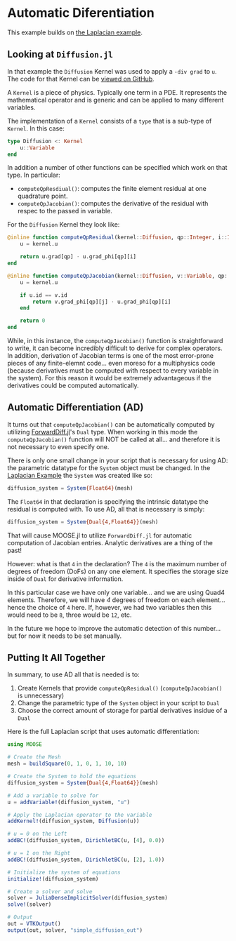 # Automatic Diferentiation

This example builds on [the Laplacian example](laplacian.md).

## Looking at `Diffusion.jl`

In that example the `Diffusion` Kernel was used to apply a `-div grad` to `u`.  The code for that Kernel can be [viewed on GitHub](https://github.com/friedmud/MOOSE.jl/blob/master/src/kernels/Diffusion.jl).

A `Kernel` is a piece of physics.  Typically one term in a PDE.  It represents the mathematical operator and is generic and can be applied to many different variables.

The implementation of a `Kernel` consists of a `type` that is a sub-type of `Kernel`.  In this case:

```julia
type Diffusion <: Kernel
    u::Variable
end
```

In addition a number of other functions can be specified which work on that type.  In particular:

  - `computeQpResdiual()`: computes the finite element residual at one quadrature point.
  - `computeQpJacobian()`: computes the derivative of the residual with respec to the passed in variable.

For the `Diffusion` Kernel they look like:

```julia
@inline function computeQpResidual(kernel::Diffusion, qp::Integer, i::Integer)
    u = kernel.u

    return u.grad[qp] ⋅ u.grad_phi[qp][i]
end

@inline function computeQpJacobian(kernel::Diffusion, v::Variable, qp::Integer, i::Integer, j::Integer)::Float64
    u = kernel.u

    if u.id == v.id
        return v.grad_phi[qp][j] ⋅ u.grad_phi[qp][i]
    end

    return 0
end
```

While, in this instance, the `computeQpJacobian()` function is straightforward to write, it can become incredibly difficult to derive for complex operators.  In addition, derivation of Jacobian terms is one of the most error-prone pieces of any finite-elemnt code... even moreso for a multiphysics code (because derivatives must be computed with respect to every variable in the system).  For this reason it would be extremely advantageous if the derivatives could be computed automatically.

## Automatic Differentiation (AD)

It turns out that `computeQpJacobian()` can be automatically computed by utilizing [ForwardDiff.jl](https://github.com/JuliaDiff/ForwardDiff.jl)'s `Dual` type.  When working in this mode the `computeQpJacobian()` function will NOT be called at all... and therefore it is not necessary to even specify one.

There is only one small change in your script that is necessary for using AD: the parametric datatype for the `System` object must be changed.  In the [Laplacian Example](laplacian.md) the `System` was created like so:

```julia
diffusion_system = System{Float64}(mesh)
```

The `Float64` in that declaration is specifying the intrinsic datatype the residual is computed with.  To use AD, all that is necessary is simply:

```julia
diffusion_system = System{Dual{4,Float64}}(mesh)
```

That will cause MOOSE.jl to utilize `ForwardDiff.jl` for automatic computation of Jacobian entries.  Analytic derivatives are a thing of the past!

However: what is that `4` in the declaration?  The `4` is the maximum number of degrees of freedom (DoFs) on any one element.  It specifies the storage size inside of `Dual` for derivative information.

In this particular case we have only one variable... and we are using Quad4 elements.  Therefore, we will have _4_ degrees of freedom on each element... hence the choice of `4` here.  If, however, we had two variables then this would need to be `8`, three would be `12`, etc.

In the future we hope to improve the automatic detection of this number... but for now it needs to be set manually.

## Putting It All Together

In summary, to use AD all that is needed is to:

1. Create Kernels that provide `computeQpResidual()`  (`computeQpJacobian()` is unnecessary)
1. Change the parametric type of the `System` object in your script to `Dual`
1. Choose the correct amount of storage for partial derivatives insidue of a `Dual`

Here is the full Laplacian script that uses automatic differentiation:

```julia
using MOOSE

# Create the Mesh
mesh = buildSquare(0, 1, 0, 1, 10, 10)

# Create the System to hold the equations
diffusion_system = System{Dual{4,Float64}}(mesh)

# Add a variable to solve for
u = addVariable!(diffusion_system, "u")

# Apply the Laplacian operator to the variable
addKernel!(diffusion_system, Diffusion(u))

# u = 0 on the Left
addBC!(diffusion_system, DirichletBC(u, [4], 0.0))

# u = 1 on the Right
addBC!(diffusion_system, DirichletBC(u, [2], 1.0))

# Initialize the system of equations
initialize!(diffusion_system)

# Create a solver and solve
solver = JuliaDenseImplicitSolver(diffusion_system)
solve!(solver)

# Output
out = VTKOutput()
output(out, solver, "simple_diffusion_out")
```